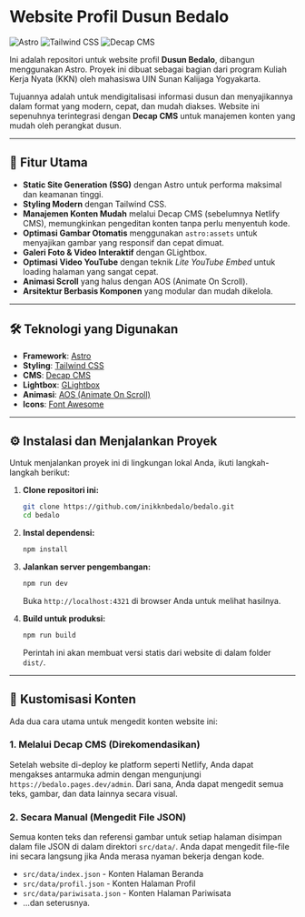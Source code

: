 # Website Profil Dusun Bedalo

![Astro](https://img.shields.io/badge/Astro-4.9.2-FF5D01?logo=astro)
![Tailwind CSS](https://img.shields.io/badge/Tailwind_CSS-3.4.3-38B2AC?logo=tailwind-css)
![Decap CMS](https://img.shields.io/badge/Decap_CMS-2.10.19-563D7C?logo=decap-cms)

Ini adalah repositori untuk website profil **Dusun Bedalo**, dibangun menggunakan Astro. Proyek ini dibuat sebagai bagian dari program Kuliah Kerja Nyata (KKN) oleh mahasiswa UIN Sunan Kalijaga Yogyakarta.

Tujuannya adalah untuk mendigitalisasi informasi dusun dan menyajikannya dalam format yang modern, cepat, dan mudah diakses. Website ini sepenuhnya terintegrasi dengan **Decap CMS** untuk manajemen konten yang mudah oleh perangkat dusun.

***

## 🚀 Fitur Utama

* **Static Site Generation (SSG)** dengan Astro untuk performa maksimal dan keamanan tinggi.
* **Styling Modern** dengan Tailwind CSS.
* **Manajemen Konten Mudah** melalui Decap CMS (sebelumnya Netlify CMS), memungkinkan pengeditan konten tanpa perlu menyentuh kode.
* **Optimasi Gambar Otomatis** menggunakan `astro:assets` untuk menyajikan gambar yang responsif dan cepat dimuat.
* **Galeri Foto & Video Interaktif** dengan GLightbox.
* **Optimasi Video YouTube** dengan teknik *Lite YouTube Embed* untuk loading halaman yang sangat cepat.
* **Animasi Scroll** yang halus dengan AOS (Animate On Scroll).
* **Arsitektur Berbasis Komponen** yang modular dan mudah dikelola.

***

## 🛠️ Teknologi yang Digunakan

* **Framework**: [Astro](https://astro.build/)
* **Styling**: [Tailwind CSS](https://tailwindcss.com/)
* **CMS**: [Decap CMS](https://decapcms.org/)
* **Lightbox**: [GLightbox](https://biati-digital.github.io/glightbox/)
* **Animasi**: [AOS (Animate On Scroll)](https://michalsnik.github.io/aos/)
* **Icons**: [Font Awesome](https://fontawesome.com/)

***

## ⚙️ Instalasi dan Menjalankan Proyek

Untuk menjalankan proyek ini di lingkungan lokal Anda, ikuti langkah-langkah berikut:

1.  **Clone repositori ini:**
    ```bash
    git clone https://github.com/inikknbedalo/bedalo.git
    cd bedalo
    ```

2.  **Instal dependensi:**
    ```bash
    npm install
    ```

3.  **Jalankan server pengembangan:**
    ```bash
    npm run dev
    ```
    Buka `http://localhost:4321` di browser Anda untuk melihat hasilnya.

4.  **Build untuk produksi:**
    ```bash
    npm run build
    ```
    Perintah ini akan membuat versi statis dari website di dalam folder `dist/`.

***

## 🎨 Kustomisasi Konten

Ada dua cara utama untuk mengedit konten website ini:

### 1. Melalui Decap CMS (Direkomendasikan)

Setelah website di-deploy ke platform seperti Netlify, Anda dapat mengakses antarmuka admin dengan mengunjungi `https://bedalo.pages.dev/admin`. Dari sana, Anda dapat mengedit semua teks, gambar, dan data lainnya secara visual.

### 2. Secara Manual (Mengedit File JSON)

Semua konten teks dan referensi gambar untuk setiap halaman disimpan dalam file JSON di dalam direktori `src/data/`. Anda dapat mengedit file-file ini secara langsung jika Anda merasa nyaman bekerja dengan kode.

* `src/data/index.json` - Konten Halaman Beranda
* `src/data/profil.json` - Konten Halaman Profil
* `src/data/pariwisata.json` - Konten Halaman Pariwisata
* ...dan seterusnya.
